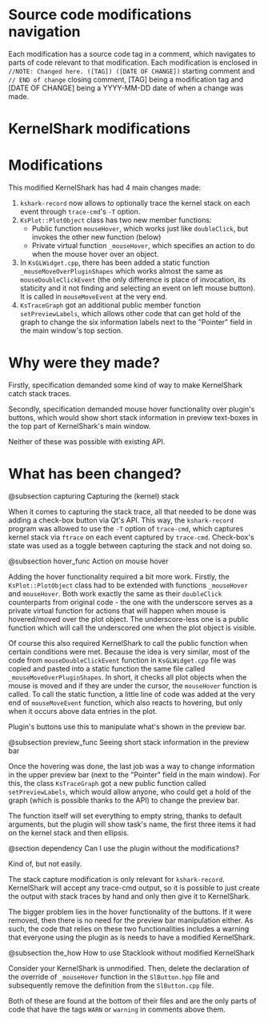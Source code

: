 <!--TODO-->

# Source code modifications navigation

Each modification has a source code tag in a comment, which navigates to parts of code relevant to that modification.
Each modification is enclosed in `//NOTE: Changed here. ([TAG]) ([DATE OF CHANGE])` starting comment and `// END of change`
closing comment, \[TAG\] being a modification tag and \[DATE OF CHANGE\] being a YYYY-MM-DD date of when a change was made.

<!------------------------------------------------OLD----------------------------------------------------->
# KernelShark modifications

# Modifications
This modified KernelShark has had 4 main changes made:
1) `kshark-record` now allows to optionally trace the kernel stack
   on each event through `trace-cmd`'s `-T` option.
2) `KsPlot::PlotObject` class has two new member functions:
    - Public function `mouseHover`, which works just like `doubleClick`,
      but invokes the other new function (below)
    - Private virtual function `_mouseHover`, which specifies an
      action to do when the mouse hover over an object.
3) In `KsGLWidget.cpp`, there has been added a static function
   `_mouseMoveOverPluginShapes` which works almost the same as
   `mouseDoubleClickEvent` (the only difference is place of
   invocation, its staticity and it not finding and selecting an
   event on left mouse button). It is called in `mouseMoveEvent`
   at the very end.
4) `KsTraceGraph` got an additional public member function `setPreviewLabels`,
   which allows other code that can get hold of the graph to change
   the six information labels next to the "Pointer" field in the main
   window's top section.

# Why were they made?

Firstly, specification demanded some kind of way to make KernelShark
catch stack traces.

Secondly, specification demanded mouse hover functionality over plugin's
buttons, which would show short stack information in preview text-boxes
in the top part of KernelShark's main window.

Neither of these was possible with existing API.

# What has been changed?

@subsection capturing Capturing the (kernel) stack

When it comes to capturing the stack trace, all that needed to be done
was adding a check-box button via Qt's API. This way, the `kshark-record`
program was allowed to use the `-T` option of `trace-cmd`, which captures
kernel stack via `ftrace` on each event captured by `trace-cmd`. Check-box's
state was used as a toggle between capturing the stack and not doing so.

@subsection hover_func Action on mouse hover

Adding the hover functionality required a bit more work. Firstly, the
`KsPlot::PlotObject` class had to be extended with functions
`_mouseHover` and `mouseHover`. Both work exactly the same as their
`doubleClick` counterparts from original code - the one with the underscore
serves as a private virtual function for actions that will happen when
mouse is hovered/moved over the plot object. The underscore-less one
is a public function which will call the underscored one when the plot
object is visible.

Of course this also required KernelShark to call the public function
when certain conditions were met. Because the idea is very similar,
most of the code from `mouseDoubleClickEvent` function in `KsGLWidget.cpp`
file was copied and pasted into a static function the same file called
`_mouseMoveOverPluginShapes`. In short, it checks all plot objects
when the mouse is moved and if they are under the cursor, the `mouseHover`
function is called. To call the static function, a little line of code
was added at the very end of `mouseMoveEvent` function, which also reacts
to hovering, but only when it occurs above data entries in the plot.

Plugin's buttons use this to manipulate what's shown in the preview bar.

@subsection preview_func Seeing short stack information in the preview bar

Once the hovering was done, the last job was a way to change information
in the upper preview bar (next to the "Pointer" field in the main window).
For this, the class `KsTraceGraph` got a new public function called
`setPreviewLabels`, which would allow anyone, who could get a hold of the
graph (which is possible thanks to the API) to change the preview bar.

The function itself will set everything to empty string, thanks to
default arguments, but the plugin will show task's name, the first
three items it had on the kernel stack and then ellipsis.

@section dependency Can I use the plugin without the modifications?

Kind of, but not easily.

The stack capture modification is only relevant for `kshark-record`.
KernelShark will accept any trace-cmd output, so it is possible to just create
the output with stack traces by hand and only then give it to KernelShark.

The bigger problem lies in the hover functionality of the buttons.
If it were removed, then there is no need for the preview bar manipulation
either. As such, the code that relies on these two functionalities
includes a warning that everyone using the plugin as is needs to have
a modified KernelShark.

@subsection the_how How to use Stacklook without modified KernelShark

Consider your KernelShark is unmodified. Then, delete the declaration of
the override of `_mouseHover` function in the `SlButton.hpp` file and
subsequently remove the definition from the `SlButton.cpp` file.

Both of these are found at the bottom of their files and are the only
parts of code that have the tags `WARN` or `warning` in comments above them.
